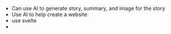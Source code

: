 - Can use AI to generate story, summary, and image for the story
- Use AI to help create a website
- use svelte
- 